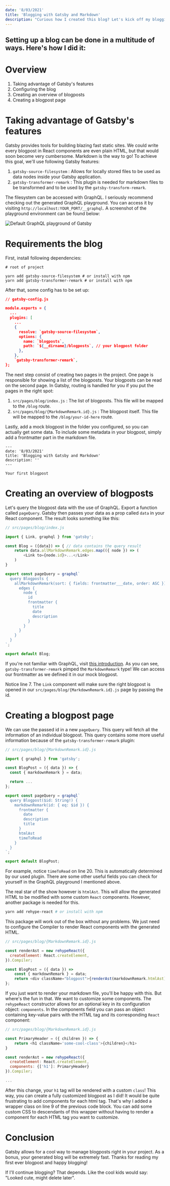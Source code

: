 ```yaml
---
date: '8/03/2021'
title: 'Blogging with Gatsby and Markdown'
description: "Curious how I created this blog? Let's kick off my blogging career with explaining how I did it."
---
```


## Setting up a blog can be done in a multitude of ways. Here's how I did it:

# Overview

1. Taking advantage of Gatsby's features
2. Configuring the blog
3. Creating an overview of blogposts
4. Creating a blogpost page

# Taking advantage of Gatsby's features

Gatsby provides tools for building blazing fast static sites. We could write every blogpost in React components are even plain HTML, but that would soon become very cumbersome. Markdown is the way to go! To achieve this goal, we'll use following Gatsby features:

1. `gatsby-source-filesystem` : Allows for locally stored files to be used as data nodes inside your Gatsby application.
2. `gatsby-transformer-remark` : This plugin is needed for markdown files to be transformed and to be used by the `gatsby-transform-remark`.

The filesystem can be accessed with GraphQL. I seriously recommend checking out the generated GraphQL playground. You can access it by visiting `http://localhost:YOUR_PORT/__graphql`. A screenshot of the playground environment can be found below:

![Default GraphQL playground of Gatsby](https://res.cloudinary.com/dz7llxvvv/image/upload/v1615244196/blog/Schermafbeelding_2021-03-08_om_23.56.14_icxyfi.png)

# Requirements the blog

First, install following dependencies:

```
# root of project

yarn add gatsby-source-filesystem # or install with npm
yarn add gatsby-transformer-remark # or install with npm
```

After that, some config has to be set up:

```json
// gatsby-config.js

module.exports = {
  ...
  plugins: [
    ...
    {
      resolve: `gatsby-source-filesystem`,
      options: {
        name: `blogposts`,
        path: `${__dirname}/blogposts`, // your blogpost folder
      },
    },
    `gatsby-transformer-remark`,
};
```

The next step consist of creating two pages in the project. One page is responsible for showing a list of the blogposts. Your blogposts can be read on the second page. In Gatsby, routing is handled for you if you put the pages in the right spot:

1. `src/pages/blog/index.js` : The list of blogposts. This file will be mapped to the `/blog` route.
2. `src/pages/blog/{MarkdownRemark.id}.js` : The blogpost itself. This file will be mapped to the `/blog/your-id-here` route.

Lastly, add a mock blogpost in the folder you configured, so you can actually get some data. To include some metadata in your blogpost, simply add a frontmatter part in the markdown file.

```
---
date: '8/03/2021'
title: 'Blogging with Gatsby and Markdown'
description: ''
---

Your first blogpost
```

# Creating an overview of blogposts

Let's query the blogpost data with the use of GraphQL. Export a function called `pageQuery`. Gatsby then passes your data as a prop called `data` in your React component. The result looks something like this:

```js
// src/pages/blog/index.js

import { Link, graphql } from 'gatsby';

const Blog = ({data}) => { // data contains the query result
    return data.allMarkdownRemark.edges.map(({ node }) => (
        <Link to={node.id}>...</Link>
    )
}

export const pageQuery = graphql`
  query Blogposts {
    allMarkdownRemark(sort: { fields: frontmatter___date, order: ASC }) {
      edges {
        node {
          id
          frontmatter {
            title
            date
            description
          }
        }
      }
    }
  }
`;

export default Blog;
```

If you're not familiar with GraphQL, visit [this introduction](https://graphql.org/learn/). As you can see, `gatsby-transformer-remark` pimped the `MarkdownRemark` type! We can access our frontmatter as we defined it in our mock blogpost.

Notice line 7. The `Link` component will make sure the right blogpost is opened in our `src/pages/blog/{MarkdownRemark.id}.js` page by passing the id.

# Creating a blogpost page

We can use the passed id in a new `pageQuery`. This query will fetch all the information of an individual blogpost. This query contains some more useful information because of the `gatsby-transformer-remark` plugin:

```js
// src/pages/blog/{MarkdownRemark.id}.js

import { graphql } from 'gatsby';

const BlogPost = ({ data }) => {
  const { markdownRemark } = data;

  return ...
};

export const pageQuery = graphql`
  query Blogpost($id: String!) {
    markdownRemark(id: { eq: $id }) {
      frontmatter {
        date
        description
        title
      }
      htmlAst
      timeToRead
    }
  }
`;

export default BlogPost;
```

For example, notice `timeToRead` on line 20. This is automatically determined by our used plugin. There are some other useful fields you can check for yourself in the GraphQL playground I mentioned above.

The real star of the show however is `htmlAst`. This will allow the generated HTML to be modified with some custom `React` components. However, another package is needed for this.

```sh
yarn add rehype-react # or install with npm
```

This package will work out of the box without any problems. We just need to configure the Compiler to render React components with the generated HTML.

```js
// src/pages/blog/{MarkdownRemark.id}.js

const renderAst = new rehypeReact({
  createElement: React.createElement,
}).Compiler;

const BlogPost = ({ data }) =>
    const { markdownRemark } = data;
    return <div className="blogpost">{renderAst(markdownRemark.htmlAst)}</div>;
};
```

If you just want to render your markdown file, you'll be happy with this. But where's the fun in that. We want to customize some components. The `rehypeReact` constructor allows for an optional key in its configuration object: `components`. In the components field you can pass an object containing key-value pairs with the HTML tag and its corresponding `React` component:

```js
// src/pages/blog/{MarkdownRemark.id}.js

const PrimaryHeader = ({ children }) => {
    return <h1 className='some-cool-class'>{children}</h1>
}

const renderAst = new rehypeReact({
  createElement: React.createElement,
  components: {['h1']: PrimaryHeader}
}).Compiler;

...
```

After this change, your `h1` tag will be rendered with a custom `class`! This way, you can create a fully customized blogpost as I did! It would be quite frustrating to add components for each html tag. That's why I added a wrapper class on line 9 of the previous code block. You can add some custom CSS to descendants of this wrapper without having to render a component for each HTML tag you want to customize.

# Conclusion

Gatsby allows for a cool way to manage blogposts right in your project. As a bonus, your generated blog will be extremely fast. Thanks for reading my first ever blogpost and happy blogging!

If I'll continue blogging? That depends. Like the cool kids would say: "Looked cute, might delete later".
